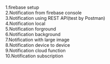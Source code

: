 1.firebase setup  <br />
2.Notification from firebase console  <br />
3.Notification using REST API(test by Postman)  <br />
4.Notification local  <br />
5.Notification forground  <br />
6.Notification background  <br />
7.Notification with large image  <br />
8.Notification device to device   <br />
9.Notification cloud function  <br />
10.Notification subscription  <br />
